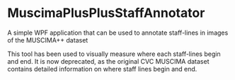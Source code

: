 # MuscimaPlusPlusStaffAnnotator
A simple WPF application that can be used to annotate staff-lines in images of the MUSCIMA++ dataset

This tool has been used to visually measure where each staff-lines begin and end. It is now deprecated, as the original CVC MUSCIMA dataset contains detailed information on where staff lines begin and end.
